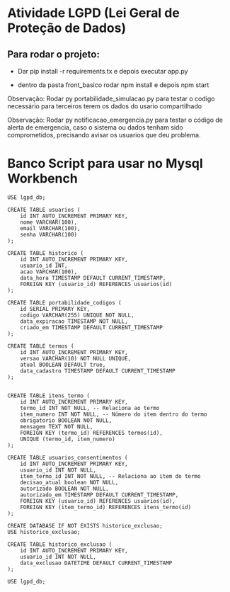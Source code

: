 # Atividade LGPD (Lei Geral de Proteção de Dados)

## Para rodar o projeto:

- Dar pip install -r requirements.tx e depois executar app.py

- dentro da pasta front_basico rodar npm install e depois npm start

Observação: Rodar py portabilidade_simulacao.py para testar o codigo necessário para terceiros terem os dados do usario compartilhado

Observação: Rodar py notificacao_emergencia.py para testar o código de alerta de emergencia, caso o sistema ou dados tenham sido comprometidos, precisando avisar os usuarios que deu problema.

# Banco Script para usar no Mysql Workbench

```CREATE DATABASE IF NOT EXISTS lgpd_db;
USE lgpd_db;

CREATE TABLE usuarios (
    id INT AUTO_INCREMENT PRIMARY KEY,
    nome VARCHAR(100),
    email VARCHAR(100),
    senha VARCHAR(100)
);

CREATE TABLE historico (
    id INT AUTO_INCREMENT PRIMARY KEY,
    usuario_id INT,
    acao VARCHAR(100),
    data_hora TIMESTAMP DEFAULT CURRENT_TIMESTAMP,
    FOREIGN KEY (usuario_id) REFERENCES usuarios(id)
);

CREATE TABLE portabilidade_codigos (
    id SERIAL PRIMARY KEY,
    codigo VARCHAR(255) UNIQUE NOT NULL,
    data_expiracao TIMESTAMP NOT NULL,
    criado_em TIMESTAMP DEFAULT CURRENT_TIMESTAMP
);

CREATE TABLE termos (
    id INT AUTO_INCREMENT PRIMARY KEY,
    versao VARCHAR(10) NOT NULL UNIQUE,
    atual BOOLEAN DEFAULT true,
    data_cadastro TIMESTAMP DEFAULT CURRENT_TIMESTAMP
);


CREATE TABLE itens_termo (
    id INT AUTO_INCREMENT PRIMARY KEY,
    termo_id INT NOT NULL, -- Relaciona ao termo
    item_numero INT NOT NULL, -- Número do item dentro do termo
    obrigatorio BOOLEAN NOT NULL,
    mensagem TEXT NOT NULL,
    FOREIGN KEY (termo_id) REFERENCES termos(id),
    UNIQUE (termo_id, item_numero)
);

CREATE TABLE usuarios_consentimentos (
    id INT AUTO_INCREMENT PRIMARY KEY,
    usuario_id INT NOT NULL,
    item_termo_id INT NOT NULL, -- Relaciona ao item do termo
    decisao_atual boolean NOT NULL,
    autorizado BOOLEAN NOT NULL,
    autorizado_em TIMESTAMP DEFAULT CURRENT_TIMESTAMP,
    FOREIGN KEY (usuario_id) REFERENCES usuarios(id),
    FOREIGN KEY (item_termo_id) REFERENCES itens_termo(id)
);

CREATE DATABASE IF NOT EXISTS historico_exclusao;
USE historico_exclusao;

CREATE TABLE historico_exclusao (
    id INT AUTO_INCREMENT PRIMARY KEY,
    usuario_id INT NOT NULL,
    data_exclusao DATETIME DEFAULT CURRENT_TIMESTAMP
);

USE lgpd_db;


